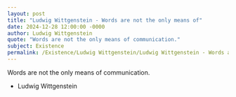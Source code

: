 ```yaml
---
layout: post
title: "Ludwig Wittgenstein - Words are not the only means of"
date: 2024-12-28 12:00:00 -0000
author: Ludwig Wittgenstein
quote: "Words are not the only means of communication."
subject: Existence
permalink: /Existence/Ludwig Wittgenstein/Ludwig Wittgenstein - Words are not the only means of
---
```


Words are not the only means of communication.

- Ludwig Wittgenstein
